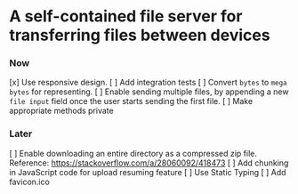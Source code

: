 # A self-contained file server for transferring files between devices

### Now
[x] Use responsive design.
[ ] Add integration tests
[ ] Convert `bytes` to `mega bytes` for representing.
[ ] Enable sending multiple files, by appending a new `file input` field once the user starts sending the first file.
[ ] Make appropriate methods private

### Later
[ ] Enable downloading an entire directory as a compressed zip file. Reference: https://stackoverflow.com/a/28060092/418473
[ ] Add chunking in JavaScript code for upload resuming feature
[ ] Use Static Typing
[ ] Add favicon.ico
